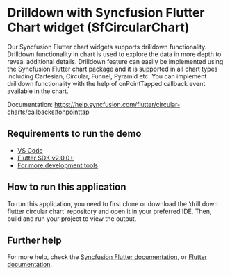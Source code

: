 # Drilldown with Syncfusion Flutter Chart widget (SfCircularChart)

Our Syncfusion Flutter chart widgets supports drilldown functionality. Drilldown functionality in chart is used to explore the data in more depth to reveal additional details. Drilldown feature can easily be implemented using the Syncfusion Flutter chart package and it is supported in all chart types including Cartesian, Circular, Funnel, Pyramid etc. You can implement drilldown functionality with the help of onPointTapped callback event available in the chart.

Documentation: https://help.syncfusion.com/flutter/circular-charts/callbacks#onpointtap 

## Requirements to run the demo
* [VS Code](https://code.visualstudio.com/download)
* [Flutter SDK v2.0.0+](https://flutter.dev/docs/development/tools/sdk/overview)
* [For more development tools](https://flutter.dev/docs/development/tools/devtools/overview)

## How to run this application
To run this application, you need to first clone or download the ‘drill down flutter circular chart’ repository and open it in your preferred IDE. Then, build and run your project to view the output.

## Further help
For more help, check the [Syncfusion Flutter documentation](https://help.syncfusion.com/flutter/introduction/overview), or
 [Flutter documentation](https://flutter.dev/docs/get-started/install).
